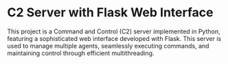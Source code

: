 # C2 Server with Flask Web Interface
This project is a Command and Control (C2) server implemented in Python, featuring a sophisticated web interface developed with Flask. This  server is used  to manage  multiple agents, seamlessly executing commands, and maintaining control through efficient multithreading.

